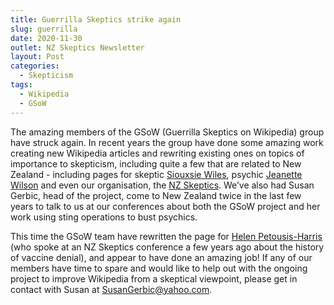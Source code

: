 ```yaml
---
title: Guerrilla Skeptics strike again
slug: guerrilla
date: 2020-11-30
outlet: NZ Skeptics Newsletter
layout: Post
categories:
  - Skepticism
tags:
  - Wikipedia
  - GSoW
---
```


The amazing members of the GSoW (Guerrilla Skeptics on Wikipedia) group have struck again. In recent years the group have done some amazing work creating new Wikipedia articles and rewriting existing ones on topics of importance to skepticism, including quite a few that are related to New Zealand - including pages for skeptic [Siouxsie Wiles](https://en.wikipedia.org/wiki/Siouxsie_Wiles), psychic [Jeanette Wilson](https://en.wikipedia.org/wiki/Jeanette_Wilson) and even our organisation, the [NZ Skeptics](https://en.wikipedia.org/wiki/NZ_Skeptics). We’ve also had Susan Gerbic, head of the project, come to New Zealand twice in the last few years to talk to us at our conferences about both the GSoW project and her work using sting operations to bust psychics.

<!-- more -->

This time the GSoW team have rewritten the page for [Helen Petousis-Harris](https://en.wikipedia.org/wiki/Helen_Petousis-Harris) (who spoke at an NZ Skeptics conference a few years ago about the history of vaccine denial), and appear to have done an amazing job! If any of our members have time to spare and would like to help out with the ongoing project to improve Wikipedia from a skeptical viewpoint, please get in contact with Susan at [SusanGerbic@yahoo.com](mailto:SusanGerbic@yahoo.com).
